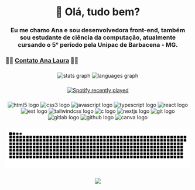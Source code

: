 <h1 align="center">👾 Olá, tudo bem?</h1>

###
<h3 align="center">Eu me chamo Ana e sou desenvolvedora front-end, também sou estudante de ciência da computação, atualmente cursando o 5° período pela Unipac de Barbacena - MG.</h3>

###
### 👩‍💻 [Contato Ana Laura](https://alofrrr.github.io/Card-AnaLaura-RGB/) 👩‍💻

###
<div align="center">
  <img src="https://github-readme-stats.vercel.app/api?hide_title=false&hide_rank=false&show_icons=true&include_all_commits=true&count_private=true&disable_animations=false&theme=dracula&locale=pt-br&hide_border=false&username=alofrrr" height="150" alt="stats graph"  />
  <img src="https://github-readme-stats.vercel.app/api/top-langs?locale=pt-br&hide_title=false&layout=compact&card_width=320&langs_count=5&theme=dracula&hide_border=false&username=alofrrr" height="150" alt="languages graph"  />
</div>

###
<div align="center">
  <a href="https://open.spotify.com/user/alofrrr">
    <img src="https://spotify-recently-played-readme.vercel.app/api?count=5&unique=true" alt="Spotify recently played"  />
  </a>
</div>

###
<div align="center">
  <img src="https://cdn.jsdelivr.net/gh/devicons/devicon/icons/html5/html5-original.svg" height="46" width="62" alt="html5 logo"  />
  <img src="https://cdn.jsdelivr.net/gh/devicons/devicon/icons/css3/css3-original.svg" height="46" width="62" alt="css3 logo"  />
  <img src="https://cdn.jsdelivr.net/gh/devicons/devicon/icons/javascript/javascript-original.svg" height="46" width="62" alt="javascript logo"  />
  <img src="https://cdn.jsdelivr.net/gh/devicons/devicon/icons/typescript/typescript-original.svg" height="46" width="62" alt="typescript logo"  />
  <img src="https://cdn.jsdelivr.net/gh/devicons/devicon/icons/react/react-original.svg" height="46" width="62" alt="react logo"  />
  <img src="https://cdn.jsdelivr.net/gh/devicons/devicon/icons/jest/jest-plain.svg" height="46" width="62" alt="jest logo"  />
  <img src="https://cdn.jsdelivr.net/gh/devicons/devicon/icons/tailwindcss/tailwindcss-original-wordmark.svg" height="46" width="62" alt="tailwindcss logo"  />
  <img src="https://cdn.jsdelivr.net/gh/devicons/devicon/icons/c/c-original.svg" height="46" width="62" alt="c logo"  />
  <img src="https://cdn.jsdelivr.net/gh/devicons/devicon/icons/nextjs/nextjs-original.svg" height="46" width="62" alt="nextjs logo"  />
  <img src="https://cdn.jsdelivr.net/gh/devicons/devicon/icons/git/git-original.svg" height="46" width="62" alt="git logo"  />
  <img src="https://cdn.jsdelivr.net/gh/devicons/devicon/icons/gitlab/gitlab-original.svg" height="46" width="62" alt="gitlab logo"  />
  <img src="https://cdn.jsdelivr.net/gh/devicons/devicon/icons/github/github-original.svg" height="46" width="62" alt="github logo"  />
  <img src="https://cdn.jsdelivr.net/gh/devicons/devicon/icons/canva/canva-original.svg" height="46" width="62" alt="canva logo"  />
</div>

###
![Snake animation](https://github.com/alofrrr/alofrrr/blob/output/github-contribution-grid-snake.svg)

###
<div align="center">
  <img src="https://profile-counter.glitch.me/alofrrr/count.svg?"  />
</div>

###
